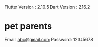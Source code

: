 Flutter Version : 2.10.5
Dart Version : 2.16.2


# pet parents 
Email: abc@gmail.com
Password: 12345678